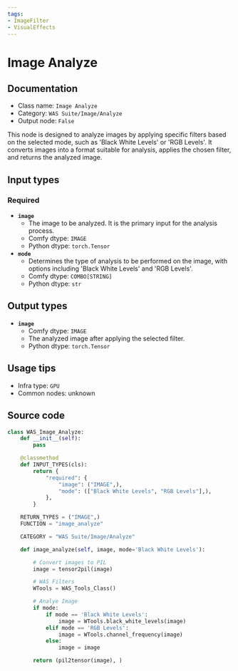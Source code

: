 ```yaml
---
tags:
- ImageFilter
- VisualEffects
---
```


# Image Analyze
## Documentation
- Class name: `Image Analyze`
- Category: `WAS Suite/Image/Analyze`
- Output node: `False`

This node is designed to analyze images by applying specific filters based on the selected mode, such as 'Black White Levels' or 'RGB Levels'. It converts images into a format suitable for analysis, applies the chosen filter, and returns the analyzed image.
## Input types
### Required
- **`image`**
    - The image to be analyzed. It is the primary input for the analysis process.
    - Comfy dtype: `IMAGE`
    - Python dtype: `torch.Tensor`
- **`mode`**
    - Determines the type of analysis to be performed on the image, with options including 'Black White Levels' and 'RGB Levels'.
    - Comfy dtype: `COMBO[STRING]`
    - Python dtype: `str`
## Output types
- **`image`**
    - Comfy dtype: `IMAGE`
    - The analyzed image after applying the selected filter.
    - Python dtype: `torch.Tensor`
## Usage tips
- Infra type: `GPU`
- Common nodes: unknown


## Source code
```python
class WAS_Image_Analyze:
    def __init__(self):
        pass

    @classmethod
    def INPUT_TYPES(cls):
        return {
            "required": {
                "image": ("IMAGE",),
                "mode": (["Black White Levels", "RGB Levels"],),
            },
        }

    RETURN_TYPES = ("IMAGE",)
    FUNCTION = "image_analyze"

    CATEGORY = "WAS Suite/Image/Analyze"

    def image_analyze(self, image, mode='Black White Levels'):

        # Convert images to PIL
        image = tensor2pil(image)

        # WAS Filters
        WTools = WAS_Tools_Class()

        # Analye Image
        if mode:
            if mode == 'Black White Levels':
                image = WTools.black_white_levels(image)
            elif mode == 'RGB Levels':
                image = WTools.channel_frequency(image)
            else:
                image = image

        return (pil2tensor(image), )

```
